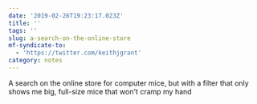 ```yaml
---
date: '2019-02-26T19:23:17.023Z'
title: ''
tags: ''
slug: a-search-on-the-online-store
mf-syndicate-to:
  - 'https://twitter.com/keithjgrant'
category: notes
---
```

A search on the online store for computer mice, but with a filter that only shows me big, full-size mice that won&#39;t cramp my hand
